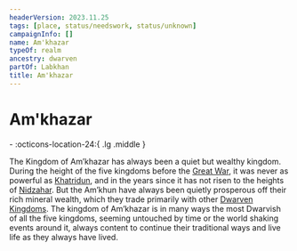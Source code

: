 ```yaml
---
headerVersion: 2023.11.25
tags: [place, status/needswork, status/unknown]
campaignInfo: []
name: Am'khazar
typeOf: realm
ancestry: dwarven
partOf: Labkhan
title: Am'khazar
---
```

# Am'khazar
<div class="grid cards ext-narrow-margin ext-one-column" markdown>
-    :octicons-location-24:{ .lg .middle }   
</div>


The Kingdom of Am’khazar has always been a quiet but wealthy kingdom. During the height of the five kingdoms before the [Great War](<../../../events/1500s/great-war.md>), it was never as powerful as [Khatridun](<./khatridun.md>), and in the years since it has not risen to the heights of [Nidzahar](<./nidzahar.md>). But the Am’khun have always been quietly prosperous off their rich mineral wealth, which they trade primarily with other [Dwarven Kingdoms](<./dwarven-kingdoms.md>). The kingdom of Am’khazar is in many ways the most Dwarvish of all the five kingdoms, seeming untouched by time or the world shaking events around it, always content to continue their traditional ways and live life as they always have lived.